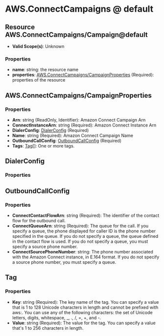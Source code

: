 # AWS.ConnectCampaigns @ default

## Resource AWS.ConnectCampaigns/Campaign@default
* **Valid Scope(s)**: Unknown
### Properties
* **name**: string: the resource name
* **properties**: [AWS.ConnectCampaigns/CampaignProperties](#awsconnectcampaignscampaignproperties) (Required): properties of the resource

## AWS.ConnectCampaigns/CampaignProperties
### Properties
* **Arn**: string (ReadOnly, Identifier): Amazon Connect Campaign Arn
* **ConnectInstanceArn**: string (Required): Amazon Connect Instance Arn
* **DialerConfig**: [DialerConfig](#dialerconfig) (Required)
* **Name**: string (Required): Amazon Connect Campaign Name
* **OutboundCallConfig**: [OutboundCallConfig](#outboundcallconfig) (Required)
* **Tags**: [Tag](#tag)[]: One or more tags.

## DialerConfig
### Properties

## OutboundCallConfig
### Properties
* **ConnectContactFlowArn**: string (Required): The identifier of the contact flow for the outbound call.
* **ConnectQueueArn**: string (Required): The queue for the call. If you specify a queue, the phone displayed for caller ID is the phone number specified in the queue. If you do not specify a queue, the queue defined in the contact flow is used. If you do not specify a queue, you must specify a source phone number.
* **ConnectSourcePhoneNumber**: string: The phone number associated with the Amazon Connect instance, in E.164 format. If you do not specify a source phone number, you must specify a queue.

## Tag
### Properties
* **Key**: string (Required): The key name of the tag. You can specify a value that is 1 to 128 Unicode characters in length and cannot be prefixed with aws:. You can use any of the following characters: the set of Unicode letters, digits, whitespace, _, ., /, =, +, and -. 
* **Value**: string (Required): The value for the tag. You can specify a value that's 1 to 256 characters in length.

